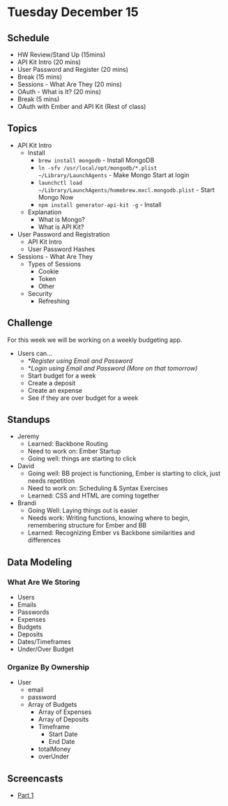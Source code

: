 # Tuesday December 15

## Schedule

- HW Review/Stand Up (15mins)
- API Kit Intro (20 mins)
- User Password and Register (20 mins)
- Break (15 mins)
- Sessions - What Are They (20 mins)
- OAuth - What is It? (20 mins)
- Break (5 mins)
- OAuth with Ember and API Kit (Rest of class)

## Topics

- API Kit Intro
  * Install
    - `brew install mongodb` - Install MongoDB
    - `ln -sfv /usr/local/opt/mongodb/*.plist ~/Library/LaunchAgents` - Make Mongo Start at login
    - `launchctl load ~/Library/LaunchAgents/homebrew.mxcl.mongodb.plist` - Start Mongo Now
    - `npm install generator-api-kit -g` - Install
  * Explanation
    - What is Mongo?
    - What is API Kit?
- User Password and Registration
  * API Kit Intro
  * User Password Hashes
- Sessions - What Are They
  * Types of Sessions
    - Cookie
    - Token
    - Other
  * Security
    - Refreshing

## Challenge

For this week we will be working on a weekly budgeting app.

* Users can...
  - **Register using Email and Password*
  - **Login using Email and Password (More on that tomorrow)*
  - Start budget for a week
  - Create a deposit
  - Create an expense
  - See if they are over budget for a week

## Standups

* Jeremy
  - Learned: Backbone Routing
  - Need to work on: Ember Startup
  - Going well: things are starting to click
* David
  - Going well: BB project is functioning, Ember is starting to click, just needs repetition
  - Need to work on: Scheduling & Syntax Exercises
  - Learned: CSS and HTML are coming together
* Brandi
  - Going Well: Laying things out is easier
  - Needs work: Writing functions, knowing where to begin, remembering structure for Ember and BB
  - Learned: Recognizing Ember vs Backbone similarities and differences

## Data Modeling

### What Are We Storing

- Users
- Emails
- Passwords
- Expenses
- Budgets
- Deposits
- Dates/Timeframes
- Under/Over Budget

### Organize By Ownership

- User
  * email
  * password
  * Array of Budgets
    - Array of Expenses
    - Array of Deposits
    - Timeframe
      * Start Date
      * End Date
    - totalMoney
    - overUnder

## Screencasts

* [Part 1](https://vimeo.com/148915814)
